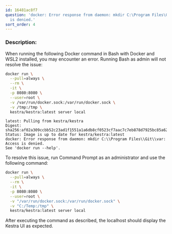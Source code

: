 ```yaml
---
id: 16481ac8f7
question: 'docker: Error response from daemon: mkdir C:\Program Files\Git\var: Access
  is denied.'
sort_order: 4
---
```


### Description:

When running the following Docker command in Bash with Docker and WSL2 installed, you may encounter an error. Running Bash as admin will not resolve the issue:

```bash
docker run \
  --pull=always \
  --rm \
  -it \
  -p 8080:8080 \
  --user=root \
  -v /var/run/docker.sock:/var/run/docker.sock \
  -v /tmp:/tmp \
  kestra/kestra:latest server local
```

```
latest: Pulling from kestra/kestra
Digest: sha256:af02a309ccbb52c23ad1f1551a1a6db8cf0523cf7aac7c7eb878d7925bc85a62
Status: Image is up to date for kestra/kestra:latest
docker: Error response from daemon: mkdir C:\\Program Files\\Git\\var: Access is denied.
See 'docker run --help'.
```


To resolve this issue, run Command Prompt as an administrator and use the following command:

```bash
docker run \
  --pull=always \
  --rm \
  -it \
  -p 8080:8080 \
  --user=root \
  -v "/var/run/docker.sock:/var/run/docker.sock" \
  -v "C:/Temp:/tmp" \
  kestra/kestra:latest server local
```

After executing the command as described, the localhost should display the Kestra UI as expected.